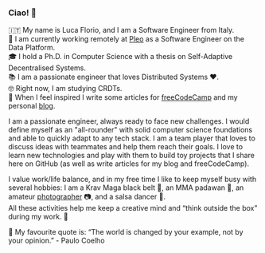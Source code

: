 ### Ciao! 👋

🇮🇹 My name is Luca Florio, and I am a Software Engineer from Italy.  
👔 I am currently working remotely at [Pleo](https://www.pleo.io/en/) as a Software Engineer on the Data Platform.  
🎓 I hold a Ph.D. in Computer Science with a thesis on Self-Adaptive Decentralised Systems.  
📚 I am a passionate engineer that loves Distributed Systems ❤️.  
🤓 Right now, I am studying CRDTs.  
📝 When I feel inspired I write some articles for [freeCodeCamp](https://www.freecodecamp.org/news/author/elleflorio/) and my personal [blog](https://www.florio.dev/).

I am a passionate engineer, always ready to face new challenges. I would define myself as an "all-rounder" with solid computer science foundations and able to quickly adapt to any tech stack. I am a team player that loves to discuss ideas with teammates and help them reach their goals.
I love to learn new technologies and play with them to build toy projects that I share here on GitHub (as well as write articles for my blog and freeCodeCamp).

I value work/life balance, and in my free time I like to keep myself busy with several hobbies: I am a Krav Maga black belt :martial_arts_uniform:, an MMA padawan :boxing_glove:, an amateur [photographer](https://unsplash.com/@elleflorio) :camera:, and a salsa dancer :man_dancing:.  
All these activities help me keep a creative mind and “think outside the box” during my work. :unicorn:

:scroll: My favourite quote is: “The world is changed by your example, not by your opinion.” - Paulo Coelho 

<!--
**elleFlorio/elleflorio** is a ✨ _special_ ✨ repository because its `README.md` (this file) appears on your GitHub profile.

Here are some ideas to get you started:

- 🔭 I’m currently working on ...
- 🌱 I’m currently learning ...
- 👯 I’m looking to collaborate on ...
- 🤔 I’m looking for help with ...
- 💬 Ask me about ...
- 📫 How to reach me: ...
- 😄 Pronouns: ...
- ⚡ Fun fact: ...
-->
